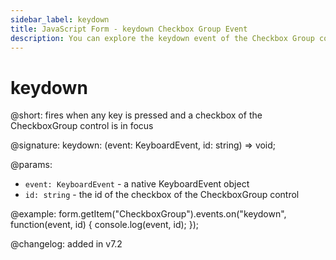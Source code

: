 ```yaml
---
sidebar_label: keydown 
title: JavaScript Form - keydown Checkbox Group Event 
description: You can explore the keydown event of the Checkbox Group control of Form in the documentation of the DHTMLX JavaScript UI library. Browse developer guides and API reference, try out code examples and live demos, and download a free 30-day evaluation version of DHTMLX Suite.
---
```


# keydown

@short: fires when any key is pressed and a checkbox of the CheckboxGroup control is in focus

@signature: keydown: (event: KeyboardEvent, id: string) => void;

@params:
- `event: KeyboardEvent` - a native KeyboardEvent object
- `id: string` - the id of the checkbox of the CheckboxGroup control

@example:
form.getItem("CheckboxGroup").events.on("keydown", function(event, id) {
    console.log(event, id);
});

@changelog: added in v7.2
